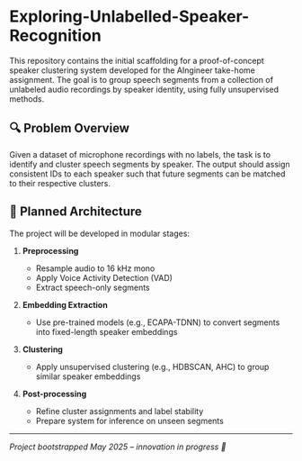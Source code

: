 # Exploring-Unlabelled-Speaker-Recognition
This repository contains the initial scaffolding for a proof-of-concept speaker clustering system developed for the AIngineer take-home assignment. The goal is to group speech segments from a collection of unlabeled audio recordings by speaker identity, using fully unsupervised methods.

## 🔍 Problem Overview

Given a dataset of microphone recordings with no labels, the task is to identify and cluster speech segments by speaker. The output should assign consistent IDs to each speaker such that future segments can be matched to their respective clusters.

## 🧱 Planned Architecture

The project will be developed in modular stages:

1. **Preprocessing**
   - Resample audio to 16 kHz mono
   - Apply Voice Activity Detection (VAD)
   - Extract speech-only segments

2. **Embedding Extraction**
   - Use pre-trained models (e.g., ECAPA-TDNN) to convert segments into fixed-length speaker embeddings

3. **Clustering**
   - Apply unsupervised clustering (e.g., HDBSCAN, AHC) to group similar speaker embeddings

4. **Post-processing**
   - Refine cluster assignments and label stability
   - Prepare system for inference on unseen segments
   
---

*Project bootstrapped May 2025 – innovation in progress 🚧*
